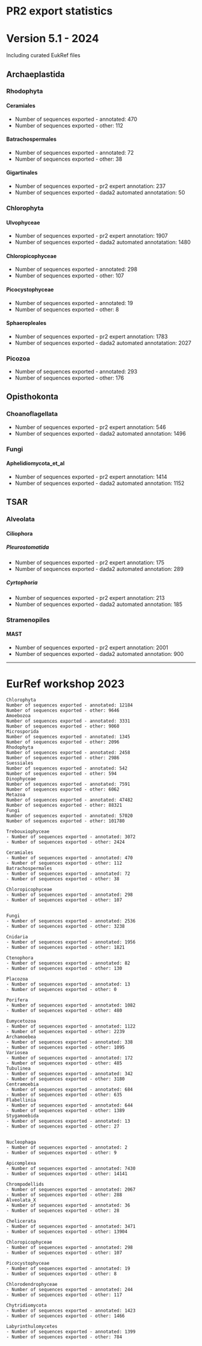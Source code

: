 # PR2 export statistics


# Version 5.1 - 2024

Including curated EukRef files

## Archaeplastida

### Rhodophyta

#### Ceramiales

- Number of sequences exported - annotated: 470
- Number of sequences exported - other: 112

#### Batrachospermales

- Number of sequences exported - annotated: 72
- Number of sequences exported - other: 38

#### Gigartinales

- Number of sequences exported - pr2 expert annotation: 237
- Number of sequences exported - dada2 automated annotatation: 50

### Chlorophyta

#### Ulvophyceae

- Number of sequences exported - pr2 expert annotation: 1907
- Number of sequences exported - dada2 automated annotatation: 1480

#### Chloropicophyceae

- Number of sequences exported - annotated: 298
- Number of sequences exported - other: 107

#### Picocystophyceae

- Number of sequences exported - annotated: 19
- Number of sequences exported - other: 8

#### Sphaeropleales

- Number of sequences exported - pr2 expert annotation: 1783
- Number of sequences exported - dada2 automated annotatation: 2027

### Picozoa

- Number of sequences exported - annotated: 293
- Number of sequences exported - other: 176

## Opisthokonta

### Choanoflagellata

- Number of sequences exported - pr2 expert annotation: 546
- Number of sequences exported - dada2 automated annotation: 1496

### Fungi

#### Aphelidiomycota_et_al

- Number of sequences exported - pr2 expert annotation: 1414
- Number of sequences exported - dada2 automated annotation: 1152

## TSAR

### Alveolata

#### Ciliophora

##### Pleurostomatida

- Number of sequences exported - pr2 expert annotation: 175
- Number of sequences exported - dada2 automated annotation: 289

##### Cyrtophoria

- Number of sequences exported - pr2 expert annotation: 213
- Number of sequences exported - dada2 automated annotation: 185

### Stramenopiles

#### MAST

- Number of sequences exported - pr2 expert annotation: 2001
- Number of sequences exported - dada2 automated annotation: 900

------------------------------------------------------------------------

# EurRef workshop 2023


    Chlorophyta
    Number of sequences exported - annotated: 12184
    Number of sequences exported - other: 9646
    Amoebozoa
    Number of sequences exported - annotated: 3331
    Number of sequences exported - other: 9060
    Microsporida 
    Number of sequences exported - annotated: 1345
    Number of sequences exported - other: 2096
    Rhodophyta
    Number of sequences exported - annotated: 2458
    Number of sequences exported - other: 2986
    Suessiales
    Number of sequences exported - annotated: 542
    Number of sequences exported - other: 594
    Dinophyceae
    Number of sequences exported - annotated: 7591
    Number of sequences exported - other: 6062
    Metazoa
    Number of sequences exported - annotated: 47482
    Number of sequences exported - other: 88321
    Fungi
    Number of sequences exported - annotated: 57020
    Number of sequences exported - other: 101780

    Trebouxiophyceae 
    - Number of sequences exported - annotated: 3072
    - Number of sequences exported - other: 2424

    Ceramiales 
    - Number of sequences exported - annotated: 470
    - Number of sequences exported - other: 112
    Batrachospermales 
    - Number of sequences exported - annotated: 72
    - Number of sequences exported - other: 38

    Chloropicophyceae 
    - Number of sequences exported - annotated: 298
    - Number of sequences exported - other: 107


    Fungi 
    - Number of sequences exported - annotated: 2536
    - Number of sequences exported - other: 3238

    Cnidaria 
    - Number of sequences exported - annotated: 1956
    - Number of sequences exported - other: 1821

    Ctenophora 
    - Number of sequences exported - annotated: 82
    - Number of sequences exported - other: 130

    Placozoa 
    - Number of sequences exported - annotated: 13
    - Number of sequences exported - other: 0

    Porifera 
    - Number of sequences exported - annotated: 1082
    - Number of sequences exported - other: 480

    Eumycetozoa 
    - Number of sequences exported - annotated: 1122
    - Number of sequences exported - other: 2239
    Archamoebea 
    - Number of sequences exported - annotated: 338
    - Number of sequences exported - other: 1095
    Variosea 
    - Number of sequences exported - annotated: 172
    - Number of sequences exported - other: 485
    Tubulinea 
    - Number of sequences exported - annotated: 342
    - Number of sequences exported - other: 3180
    Centramoebia 
    - Number of sequences exported - annotated: 684
    - Number of sequences exported - other: 635
    Flabellinia 
    - Number of sequences exported - annotated: 644
    - Number of sequences exported - other: 1389
    Stygamoebida 
    - Number of sequences exported - annotated: 13
    - Number of sequences exported - other: 27


    Nucleophaga 
    - Number of sequences exported - annotated: 2
    - Number of sequences exported - other: 9

    Apicomplexa 
    - Number of sequences exported - annotated: 7430
    - Number of sequences exported - other: 14141

    Chrompodellids 
    - Number of sequences exported - annotated: 2067
    - Number of sequences exported - other: 288
    Alveolata_X 
    - Number of sequences exported - annotated: 36
    - Number of sequences exported - other: 28

    Chelicerata 
    - Number of sequences exported - annotated: 3471
    - Number of sequences exported - other: 13904

    Chloropicophyceae 
    - Number of sequences exported - annotated: 298
    - Number of sequences exported - other: 107

    Picocystophyceae 
    - Number of sequences exported - annotated: 19
    - Number of sequences exported - other: 8

    Chlorodendrophyceae 
    - Number of sequences exported - annotated: 244
    - Number of sequences exported - other: 117

    Chytridiomycota 
    - Number of sequences exported - annotated: 1423
    - Number of sequences exported - other: 1466

    Labyrinthulomycetes 
    - Number of sequences exported - annotated: 1399
    - Number of sequences exported - other: 784
